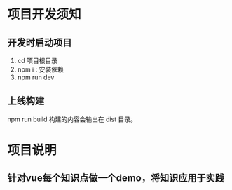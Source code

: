 # 项目开发须知
## 开发时启动项目
1. cd 项目根目录
1. npm i  : 安装依赖
1. npm run dev
## 上线构建
npm run build
构建的内容会输出在 dist 目录。

# 项目说明
## 针对vue每个知识点做一个demo，将知识应用于实践 
## 